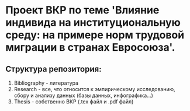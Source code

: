 # Проект ВКР по теме 'Влияние индивида на институциональную среду: на примере норм трудовой миграции в странах Евросоюза'.

## Структура репозитория:
1. Bibliography - литература
2. Research - все, что относится к эмпирическому исследованию, сбору и анализу данных (базы данных, инфографика...)
3. Thesis - собственно ВКР (.tex файл и .pdf файл)
